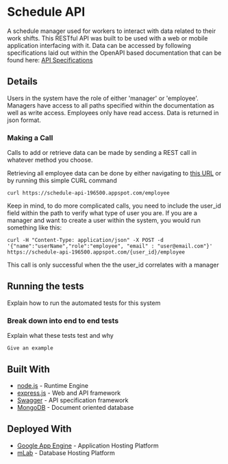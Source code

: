 # Schedule API

A schedule manager used for workers to interact with data related to their work shifts. This RESTful API was built to be used with a web or mobile application interfacing with it. Data can be accessed by following specifications laid out within the OpenAPI based documentation that can be found here: [API Specifications](https://schedule-api-196500.appspot.com/)

## Details
Users in the system have the role of either 'manager' or 'employee'. Managers have access to all paths specified within the documentation as well as write access. Employees only have read access. Data is returned in json format.

### Making a Call

Calls to add or retrieve data can be made by sending a REST call in whatever method you choose.

Retrieving all employee data can be done by either navigating to [this URL](https://schedule-api-196500.appspot.com/employee) or by running this simple CURL command
```
curl https://schedule-api-196500.appspot.com/employee
```

Keep in mind, to do more complicated calls, you need to include the user_id field within the path to verify what type of user you are. If you are a manager and want to create a user within the system, you would run something like this:
```
curl -H "Content-Type: application/json" -X POST -d '{"name":"userName","role":"employee", "email" : "user@email.com"}' https://schedule-api-196500.appspot.com/{user_id}/employee
```
This call is only successful when the the user_id correlates with a manager


## Running the tests

Explain how to run the automated tests for this system

### Break down into end to end tests

Explain what these tests test and why

```
Give an example
```


## Built With

* [node.js](https://nodejs.org) - Runtime Engine
* [express.js](https://expressjs.com/) - Web and API framework
* [Swagger](https://swagger.io/) - API specification framework
* [MongoDB](https://www.mongodb.com/) - Document oriented database

## Deployed With

* [Google App Engine](https://cloud.google.com/appengine/) - Application Hosting Platform
* [mLab](https://mlab.com) - Database Hosting Platform
